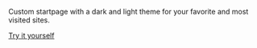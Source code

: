 Custom startpage with a dark and light theme for your favorite and most visited sites.

[Try it yourself](https://sadparadiseinhell.github.io/)
